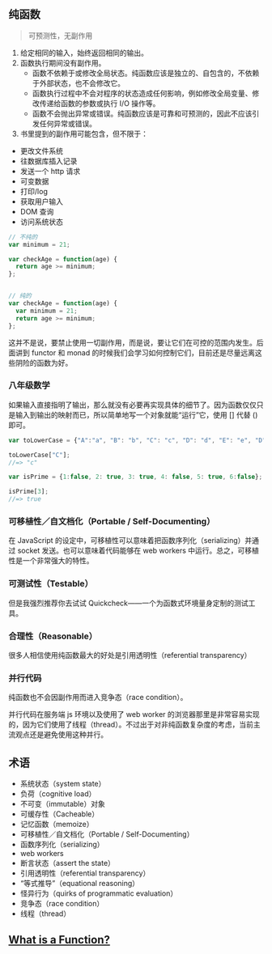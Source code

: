 ## 纯函数
> 可预测性，无副作用

1. 给定相同的输入，始终返回相同的输出。
2. 函数执行期间没有副作用。
   - 函数不依赖于或修改全局状态。纯函数应该是独立的、自包含的，不依赖于外部状态，也不会修改它。
   - 函数执行过程中不会对程序的状态造成任何影响，例如修改全局变量、修改传递给函数的参数或执行 I/O 操作等。
   - 函数不会抛出异常或错误。纯函数应该是可靠和可预测的，因此不应该引发任何异常或错误。
2. 书里提到的副作用可能包含，但不限于：
- 更改文件系统
- 往数据库插入记录
- 发送一个 http 请求
- 可变数据
- 打印/log
- 获取用户输入
- DOM 查询
- 访问系统状态

```js
// 不纯的
var minimum = 21;

var checkAge = function(age) {
  return age >= minimum;
};


// 纯的
var checkAge = function(age) {
  var minimum = 21;
  return age >= minimum;
};
```

这并不是说，要禁止使用一切副作用，而是说，要让它们在可控的范围内发生。后面讲到 functor 和 monad 的时候我们会学习如何控制它们，目前还是尽量远离这些阴险的函数为好。

### 八年级数学
如果输入直接指明了输出，那么就没有必要再实现具体的细节了。因为函数仅仅只是输入到输出的映射而已，所以简单地写一个对象就能“运行”它，使用 [] 代替 () 即可。
```js
var toLowerCase = {"A":"a", "B": "b", "C": "c", "D": "d", "E": "e", "D": "d"};

toLowerCase["C"];
//=> "c"

var isPrime = {1:false, 2: true, 3: true, 4: false, 5: true, 6:false};

isPrime[3];
//=> true
```

### 可移植性／自文档化（Portable / Self-Documenting）
在 JavaScript 的设定中，可移植性可以意味着把函数序列化（serializing）并通过 socket 发送。也可以意味着代码能够在 web workers 中运行。总之，可移植性是一个非常强大的特性。


### 可测试性（Testable）
但是我强烈推荐你去试试 Quickcheck——一个为函数式环境量身定制的测试工具。


### 合理性（Reasonable）
很多人相信使用纯函数最大的好处是引用透明性（referential transparency）

### 并行代码
纯函数也不会因副作用而进入竞争态（race condition）。

并行代码在服务端 js 环境以及使用了 web worker 的浏览器那里是非常容易实现的，因为它们使用了线程（thread）。不过出于对非纯函数复杂度的考虑，当前主流观点还是避免使用这种并行。

## 术语
- 系统状态（system state）
- 负荷（cognitive load）
- 不可变（immutable）对象
- 可缓存性（Cacheable）
- 记忆函数（memoize）
- 可移植性／自文档化（Portable / Self-Documenting）
- 函数序列化（serializing）
- web workers
- 断言状态（assert the state）
- 引用透明性（referential transparency）
- “等式推导”（equational reasoning）
- 怪异行为（quirks of programmatic evaluation）
- 竞争态（race condition）
- 线程（thread）



## [What is a Function?](https://www.mathsisfun.com/sets/function.html)